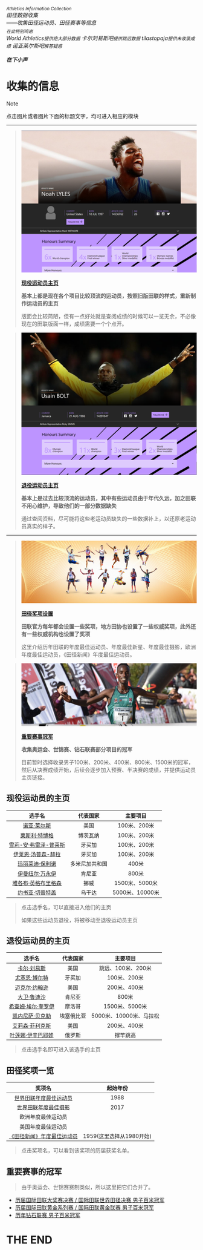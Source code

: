 ###### <sub>Athletics Information Collection</sub><br>田径数据收集<br>*——收集田径运动员、田径赛事等信息*<br><sub>在此特别鸣谢</sub><br>*World Athletics`提供绝大部分数据`* *卡尔刘易斯吧`提供跳远数据`* *tilastopaja`提供未收录成绩`* *诺亚莱尔斯吧`解答疑惑`*<br><br>**在下小声**

# 收集的信息

> [!NOTE]
>
> 点击图片或者图片下面的标题文字，均可进入相应的模块

---

> [![](./Assets/现役运动员.png)](#1)
> 
> **[现役运动员主页](#1)**
> 
> **基本上都是现在各个项目比较顶流的运动员，按照旧版田联的样式，重新制作运动员的主页**
> 
> 版面会比较简陋，但有一点好处就是查阅成绩的时候可以一览无余，不必像现在的田联版面一样，成绩需要一个个点开。
> 

> [![退役运动员主页](./Assets/退役运动员主页.png)](#2)
> 
> **[退役运动员主页](#2)**
> 
> **基本上是过去比较顶流的运动员，其中有些运动员由于年代久远，加之田联不用心维护，导致他们的一部分数据缺失**
> 
> 通过查阅资料，尽可能将这些老运动员缺失的一些数据补上，以还原老运动员真实的样子。
> 

---

> [![田径奖项设置](./Assets/奖项.jpg)](#3)
> 
> **[田径奖项设置](#3)**
> 
> **田联官方每年都会设置一些奖项，地方田协也设置了一些权威奖项，此外还有一些权威机构也设置了奖项**
> 
> 这里介绍历年田联的年度最佳运动员、年度最佳新星、年度最佳摄影，欧洲年度最佳运动员，《田径新闻》年度最佳运动员。
> 

> [![重要赛事成绩](./Assets/冠军.jpg)](#4)
> 
> **[重要赛事冠军](#4)**
> 
> **收集奥运会、世锦赛、钻石联赛部分项目的冠军**
> 
> 目前暂时选择收录男子100米、200米、400米、800米、1500米的冠军，然后从决赛成绩开始，后续会逐步加入预赛、半决赛的成绩，并提供运动员主页链接。
> 

## 现役运动员的主页<a id='1'></a>

|                            选手名                            |    代表国家    |    主要项目     |
| :----------------------------------------------------------: | :------------: | :-------------: |
| [诺亚·莱尔斯](./Athlete/Men/Sprinter/Noah-Lyles/Profile.md)  |      美国      |  100米、200米   |
| [莱斯利·特博格](./Athlete/Men/Sprinter/Letsile-Tebogo/Profile.md) |    博茨瓦纳    |  100米、200米   |
| [雪莉-安·弗雷泽-普莱斯](./Athlete/Women/Sprinter/Shelly-Ann-Fraser-Pryce/Profile.md) |     牙买加     |  100米、200米   |
| [伊莱恩·汤普森-赫拉](./Athlete/Women/Sprinter/Elaine-Thompson-Herah/Profile.md) |     牙买加     |  100米、200米   |
| [玛丽莱迪·保利诺](./Athlete/Women/Sprinter/Marileidy-Paulino/Profile.md) | 多米尼加共和国 |      400米      |
| [伊曼纽尔·万永伊](./Athlete/Men/Middle-Distance/Emmanuel-Wanyonyi/Profile.md) |     肯尼亚     |      800米      |
| [雅各布·英格布里格森](./Athlete/Men/Middle-Distance/Jakob-Ingebrigtsen/Profile.md) |      挪威      | 1500米、5000米  |
| [约书亚·切普特盖](./Athlete/Men/Long-Distance/Joshua-Cheptegei/Profile.md) |     乌干达     | 5000米、10000米 |

> 点击选手名，可以直接进入他们的主页
>
> 如果这些运动员退役，将被移动至退役运动员主页

## 退役运动员的主页<a id='2'></a>

|                            选手名                            |  代表国家  |        主要项目         |
| :----------------------------------------------------------: | :--------: | :---------------------: |
| [卡尔·刘易斯](./Athlete/Men/Sprinter/Carl-Lewis/Profile.md)  |    美国    |   跳远、100米、200米    |
| [尤塞恩·博尔特](./Athlete/Men/Sprinter/Usain-Bolt/Profile.md) |   牙买加   |      100米、200米       |
| [迈克尔·约翰逊](./Athlete/Men/Sprinter/Michael-Johnson/Profile.md) |    美国    |      200米、400米       |
| [大卫·鲁迪沙](./Athlete/Men/Middle-Distance/David-Rudisha/Profile.md) |   肯尼亚   |          800米          |
| [希查姆·埃尔·奎罗伊](./Athlete/Men/Middle-Distance/Hicham-El-Guerrouj/Profile.md) |   摩洛哥   |     1500米、5000米      |
| [凯内尼萨·贝克勒](./Athlete/Men/Long-Distance/Kenenisa-Bekele/Profile.md) | 埃塞俄比亚 | 5000米、10000米、马拉松 |
| [艾莉森·菲利克斯](./Athlete/Women/Sprinter/Allyson-Felix/Profile.md) |    美国    |      200米、400米       |
| [叶莲娜·伊辛巴耶娃](./Athlete/Women/Jump/Yelena-Isinbayeva/Profile.md) |   俄罗斯   |        撑竿跳高         |

> 点击选手名即可进入该选手的主页

## 田径奖项一览<a id='3'></a>

|                            奖项名                            |         起始年份         |
| :----------------------------------------------------------: | :----------------------: |
| [世界田联年度最佳运动员](./Awards/World-Athlete-Of-The-Year/List-simple.md) |           1988           |
| [世界田联年度最佳摄影](./Awards/Photograph-Of-The-Year/List.md) |           2017           |
|                      欧洲年度最佳运动员                      |                          |
|                      美国年度最佳运动员                      |                          |
| [《田径新闻》年度最佳运动员](./Awards/Track-And-Field-News/List-simple.md) | 1959(这里选择从1980开始) |

> 点击奖项名，可以看到该奖项的历届获奖名单。

## 重要赛事的冠军<a id='4'></a>

> 由于奥运会、世锦赛赛制类似，所以这里把它们合并了。

- [历届国际田联大奖赛决赛 / 国际田联世界田径决赛 男子百米冠军](./Champion/League/Final.md)
- [历届国际田联黄金系列赛 / 国际田联黄金联赛 男子百米冠军](./Champion/League/Gold.md)
- [历年钻石联赛 男子百米冠军](./Champion/League/Diamond.md)



# THE END
